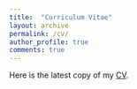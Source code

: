 ```yaml
---
title:  "Curriculum Vitae"
layout: archive
permalink: /cv/
author_profile: true
comments: true
---
```


Here is the latest copy of my [CV](https://drive.google.com/file/d/1U5JkAIfcISBtFFA_htfnj5ZTjVcTh-7M/view?usp=sharing).
